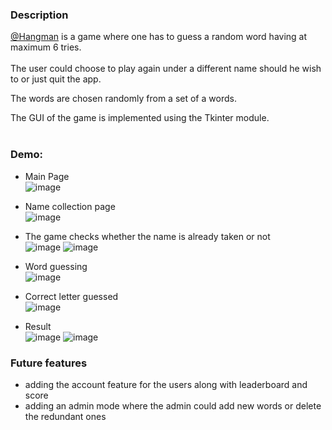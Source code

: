 ### Description

[@Hangman](https://github.com/AlexandruAndrita/Hangman) is a game where one has to guess a random word having at maximum 6 tries. <br/><br/>
The user could choose to play again under a different name should he wish to or just quit the app.

The words are chosen randomly from a set of a words.

The GUI of the game is implemented using the Tkinter module. <br/><br/>

### Demo:

 - Main Page <br/>
![image](https://user-images.githubusercontent.com/92984942/222272825-7dcba39b-742b-4dba-a232-1d5b14496a4d.png)

- Name collection page <br/>
![image](https://user-images.githubusercontent.com/92984942/222272917-e31672e4-f7e1-45e5-880a-c4b8c50e19d9.png)

 - The game checks whether the name is already taken or not <br/>
![image](https://user-images.githubusercontent.com/92984942/222272993-7a308414-fe26-49d8-ba77-f1e5f389e458.png) ![image](https://user-images.githubusercontent.com/92984942/222273030-9ea0cddb-76b5-4d32-9c9c-a53d6f0b74c8.png)

- Word guessing <br/>
![image](https://user-images.githubusercontent.com/92984942/222273683-80dc72d5-6ba3-4470-8fb2-e4988f986aab.png)

- Correct letter guessed <br/>
![image](https://user-images.githubusercontent.com/92984942/222273962-f2aafab0-93e1-4797-a755-fc0d62a0b571.png)

- Result <br/>
![image](https://user-images.githubusercontent.com/92984942/222274038-b65fefe9-bde6-4b3f-9964-fe7514cc9f65.png)
![image](https://user-images.githubusercontent.com/92984942/222273755-d0e6d85f-e0f5-44db-947e-47af2990e7cf.png)


### Future features

- adding the account feature for the users along with leaderboard and score
- adding an admin mode where the admin could add new words or delete the redundant ones

